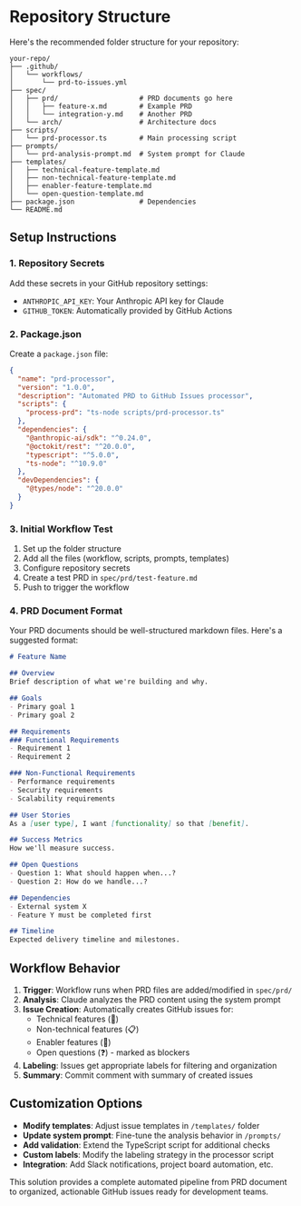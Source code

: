 # Repository Structure

Here's the recommended folder structure for your repository:

```
your-repo/
├── .github/
│   └── workflows/
│       └── prd-to-issues.yml
├── spec/
│   ├── prd/                    # PRD documents go here
│   │   ├── feature-x.md        # Example PRD
│   │   └── integration-y.md    # Another PRD
│   └── arch/                   # Architecture docs
├── scripts/
│   └── prd-processor.ts        # Main processing script
├── prompts/
│   └── prd-analysis-prompt.md  # System prompt for Claude
├── templates/
│   ├── technical-feature-template.md
│   ├── non-technical-feature-template.md
│   ├── enabler-feature-template.md
│   └── open-question-template.md
├── package.json                # Dependencies
└── README.md
```

## Setup Instructions

### 1. Repository Secrets
Add these secrets in your GitHub repository settings:

- `ANTHROPIC_API_KEY`: Your Anthropic API key for Claude
- `GITHUB_TOKEN`: Automatically provided by GitHub Actions

### 2. Package.json
Create a `package.json` file:

```json
{
  "name": "prd-processor",
  "version": "1.0.0",
  "description": "Automated PRD to GitHub Issues processor",
  "scripts": {
    "process-prd": "ts-node scripts/prd-processor.ts"
  },
  "dependencies": {
    "@anthropic-ai/sdk": "^0.24.0",
    "@octokit/rest": "^20.0.0",
    "typescript": "^5.0.0",
    "ts-node": "^10.9.0"
  },
  "devDependencies": {
    "@types/node": "^20.0.0"
  }
}
```

### 3. Initial Workflow Test

1. Set up the folder structure
2. Add all the files (workflow, scripts, prompts, templates)
3. Configure repository secrets
4. Create a test PRD in `spec/prd/test-feature.md`
5. Push to trigger the workflow

### 4. PRD Document Format

Your PRD documents should be well-structured markdown files. Here's a suggested format:

```markdown
# Feature Name

## Overview
Brief description of what we're building and why.

## Goals
- Primary goal 1
- Primary goal 2

## Requirements
### Functional Requirements
- Requirement 1
- Requirement 2

### Non-Functional Requirements  
- Performance requirements
- Security requirements
- Scalability requirements

## User Stories
As a [user type], I want [functionality] so that [benefit].

## Success Metrics
How we'll measure success.

## Open Questions
- Question 1: What should happen when...?
- Question 2: How do we handle...?

## Dependencies
- External system X
- Feature Y must be completed first

## Timeline
Expected delivery timeline and milestones.
```

## Workflow Behavior

1. **Trigger**: Workflow runs when PRD files are added/modified in `spec/prd/`
2. **Analysis**: Claude analyzes the PRD content using the system prompt
3. **Issue Creation**: Automatically creates GitHub issues for:
    - Technical features (🔧)
    - Non-technical features (📋)
    - Enabler features (🚀)
    - Open questions (❓) - marked as blockers
4. **Labeling**: Issues get appropriate labels for filtering and organization
5. **Summary**: Commit comment with summary of created issues

## Customization Options

- **Modify templates**: Adjust issue templates in `/templates/` folder
- **Update system prompt**: Fine-tune the analysis behavior in `/prompts/`
- **Add validation**: Extend the TypeScript script for additional checks
- **Custom labels**: Modify the labeling strategy in the processor script
- **Integration**: Add Slack notifications, project board automation, etc.

This solution provides a complete automated pipeline from PRD document to organized, actionable GitHub issues ready for development teams.